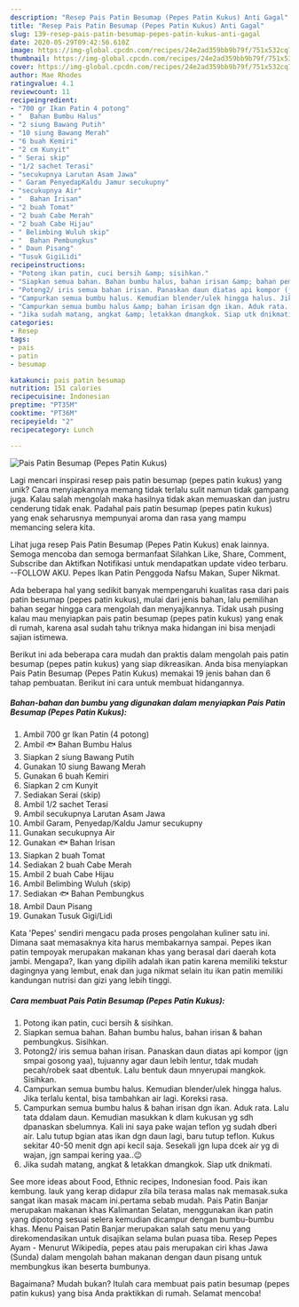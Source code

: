 ```yaml
---
description: "Resep Pais Patin Besumap (Pepes Patin Kukus) Anti Gagal"
title: "Resep Pais Patin Besumap (Pepes Patin Kukus) Anti Gagal"
slug: 139-resep-pais-patin-besumap-pepes-patin-kukus-anti-gagal
date: 2020-05-29T09:42:56.610Z
image: https://img-global.cpcdn.com/recipes/24e2ad359bb9b79f/751x532cq70/pais-patin-besumap-pepes-patin-kukus-foto-resep-utama.jpg
thumbnail: https://img-global.cpcdn.com/recipes/24e2ad359bb9b79f/751x532cq70/pais-patin-besumap-pepes-patin-kukus-foto-resep-utama.jpg
cover: https://img-global.cpcdn.com/recipes/24e2ad359bb9b79f/751x532cq70/pais-patin-besumap-pepes-patin-kukus-foto-resep-utama.jpg
author: Mae Rhodes
ratingvalue: 4.1
reviewcount: 11
recipeingredient:
- "700 gr Ikan Patin 4 potong"
- "  Bahan Bumbu Halus"
- "2 siung Bawang Putih"
- "10 siung Bawang Merah"
- "6 buah Kemiri"
- "2 cm Kunyit"
- " Serai skip"
- "1/2 sachet Terasi"
- "secukupnya Larutan Asam Jawa"
- " Garam PenyedapKaldu Jamur secukupny"
- "secukupnya Air"
- "  Bahan Irisan"
- "2 buah Tomat"
- "2 buah Cabe Merah"
- "2 buah Cabe Hijau"
- " Belimbing Wuluh skip"
- "  Bahan Pembungkus"
- " Daun Pisang"
- "Tusuk GigiLidi"
recipeinstructions:
- "Potong ikan patin, cuci bersih &amp; sisihkan."
- "Siapkan semua bahan. Bahan bumbu halus, bahan irisan &amp; bahan pembungkus. Sisihkan."
- "Potong2/ iris semua bahan irisan. Panaskan daun diatas api kompor (jgn smpai gosong yaa), tujuanny agar daun lebih lentur, tdak mudah pecah/robek saat dbentuk. Lalu bentuk daun mnyerupai mangkok. Sisihkan."
- "Campurkan semua bumbu halus. Kemudian blender/ulek hingga halus. Jika terlalu kental, bisa tambahkan air lagi. Koreksi rasa."
- "Campurkan semua bumbu halus &amp; bahan irisan dgn ikan. Aduk rata. Lalu tata ddalam daun. Kemudian masukkan k dlam kukusan yg sdh dpanaskan sbelumnya. Kali ini saya pake wajan teflon yg sudah dberi air. Lalu tutup bgian atas ikan dgn daun lagi, baru tutup teflon. Kukus sekitar 40-50 menit dgn api kecil saja. Sesekali jgn lupa dcek air yg di wajan, jgn sampai kering yaa..😉"
- "Jika sudah matang, angkat &amp; letakkan dmangkok. Siap utk dnikmati."
categories:
- Resep
tags:
- pais
- patin
- besumap

katakunci: pais patin besumap 
nutrition: 151 calories
recipecuisine: Indonesian
preptime: "PT35M"
cooktime: "PT36M"
recipeyield: "2"
recipecategory: Lunch

---
```



![Pais Patin Besumap (Pepes Patin Kukus)](https://img-global.cpcdn.com/recipes/24e2ad359bb9b79f/751x532cq70/pais-patin-besumap-pepes-patin-kukus-foto-resep-utama.jpg)

Lagi mencari inspirasi resep pais patin besumap (pepes patin kukus) yang unik? Cara menyiapkannya memang tidak terlalu sulit namun tidak gampang juga. Kalau salah mengolah maka hasilnya tidak akan memuaskan dan justru cenderung tidak enak. Padahal pais patin besumap (pepes patin kukus) yang enak seharusnya mempunyai aroma dan rasa yang mampu memancing selera kita.

Lihat juga resep Pais Patin Besumap (Pepes Patin Kukus) enak lainnya. Semoga mencoba dan semoga bermanfaat Silahkan Like, Share, Comment, Subscribe dan Aktifkan Notifikasi untuk mendapatkan update video terbaru. --FOLLOW AKU. Pepes Ikan Patin Penggoda Nafsu Makan, Super Nikmat.

Ada beberapa hal yang sedikit banyak mempengaruhi kualitas rasa dari pais patin besumap (pepes patin kukus), mulai dari jenis bahan, lalu pemilihan bahan segar hingga cara mengolah dan menyajikannya. Tidak usah pusing kalau mau menyiapkan pais patin besumap (pepes patin kukus) yang enak di rumah, karena asal sudah tahu triknya maka hidangan ini bisa menjadi sajian istimewa.


Berikut ini ada beberapa cara mudah dan praktis dalam mengolah pais patin besumap (pepes patin kukus) yang siap dikreasikan. Anda bisa menyiapkan Pais Patin Besumap (Pepes Patin Kukus) memakai 19 jenis bahan dan 6 tahap pembuatan. Berikut ini cara untuk membuat hidangannya.

<!--inarticleads1-->

##### Bahan-bahan dan bumbu yang digunakan dalam menyiapkan Pais Patin Besumap (Pepes Patin Kukus):

1. Ambil 700 gr Ikan Patin (4 potong)
1. Ambil  🐟 Bahan Bumbu Halus
1. Siapkan 2 siung Bawang Putih
1. Gunakan 10 siung Bawang Merah
1. Gunakan 6 buah Kemiri
1. Siapkan 2 cm Kunyit
1. Sediakan  Serai (skip)
1. Ambil 1/2 sachet Terasi
1. Ambil secukupnya Larutan Asam Jawa
1. Ambil  Garam, Penyedap/Kaldu Jamur secukupny
1. Gunakan secukupnya Air
1. Gunakan  🐟 Bahan Irisan
1. Siapkan 2 buah Tomat
1. Sediakan 2 buah Cabe Merah
1. Ambil 2 buah Cabe Hijau
1. Ambil  Belimbing Wuluh (skip)
1. Sediakan  🐟 Bahan Pembungkus
1. Ambil  Daun Pisang
1. Gunakan Tusuk Gigi/Lidi


Kata &#39;Pepes&#39; sendiri mengacu pada proses pengolahan kuliner satu ini. Dimana saat memasaknya kita harus membakarnya sampai. Pepes ikan patin tempoyak merupakan makanan khas yang berasal dari daerah kota jambi. Mengapa?, Ikan yang dipilih adalah ikan patin karena memiliki tekstur dagingnya yang lembut, enak dan juga nikmat selain itu ikan patin memiliki kandungan nutrisi dan gizi yang lebih tinggi. 

<!--inarticleads2-->

##### Cara membuat Pais Patin Besumap (Pepes Patin Kukus):

1. Potong ikan patin, cuci bersih &amp; sisihkan.
1. Siapkan semua bahan. Bahan bumbu halus, bahan irisan &amp; bahan pembungkus. Sisihkan.
1. Potong2/ iris semua bahan irisan. Panaskan daun diatas api kompor (jgn smpai gosong yaa), tujuanny agar daun lebih lentur, tdak mudah pecah/robek saat dbentuk. Lalu bentuk daun mnyerupai mangkok. Sisihkan.
1. Campurkan semua bumbu halus. Kemudian blender/ulek hingga halus. Jika terlalu kental, bisa tambahkan air lagi. Koreksi rasa.
1. Campurkan semua bumbu halus &amp; bahan irisan dgn ikan. Aduk rata. Lalu tata ddalam daun. Kemudian masukkan k dlam kukusan yg sdh dpanaskan sbelumnya. Kali ini saya pake wajan teflon yg sudah dberi air. Lalu tutup bgian atas ikan dgn daun lagi, baru tutup teflon. Kukus sekitar 40-50 menit dgn api kecil saja. Sesekali jgn lupa dcek air yg di wajan, jgn sampai kering yaa..😉
1. Jika sudah matang, angkat &amp; letakkan dmangkok. Siap utk dnikmati.


See more ideas about Food, Ethnic recipes, Indonesian food. Pais ikan kembung. lauk yang kerap didapur zila bila terasa malas nak memasak.suka sangat ikan masak macam ini.pertama sebab mudah. Pais Patin Banjar merupakan makanan khas Kalimantan Selatan, menggunakan ikan patin yang dipotong sesuai selera kemudian dicampur dengan bumbu-bumbu khas. Menu Paisan Patin Banjar merupakan salah satu menu yang direkomendasikan untuk disajikan selama bulan puasa tiba. Resep Pepes Ayam - Menurut Wikipedia, pepes atau pais merupakan ciri khas Jawa (Sunda) dalam mengolah bahan makanan dengan daun pisang untuk membungkus ikan beserta bumbunya. 

Bagaimana? Mudah bukan? Itulah cara membuat pais patin besumap (pepes patin kukus) yang bisa Anda praktikkan di rumah. Selamat mencoba!
